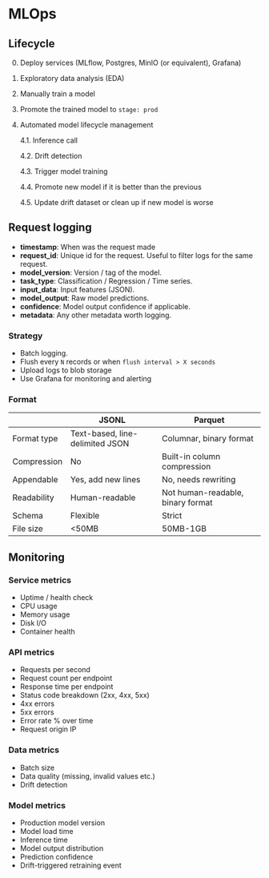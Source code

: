 # MLOps

## Lifecycle

0. Deploy services (MLflow, Postgres, MinIO (or equivalent), Grafana)

1. Exploratory data analysis (EDA)

2. Manually train a model

3. Promote the trained model to `stage: prod`

4. Automated model lifecycle management

    4.1. Inference call

    4.2. Drift detection

    4.3. Trigger model training

    4.4. Promote new model if it is better than the previous

    4.5. Update drift dataset or clean up if new model is worse

## Request logging

- **timestamp**: When was the request made
- **request_id**: Unique id for the request. Useful to filter logs for the same request.
- **model_version**: Version / tag of the model.
- **task_type**: Classification / Regression / Time series.
- **input_data**: Input features (JSON).
- **model_output**: Raw model predictions.
- **confidence**: Model output confidence if applicable.
- **metadata**: Any other metadata worth logging.

### Strategy

- Batch logging.
- Flush every `N` records or when `flush interval > X seconds`
- Upload logs to blob storage
- Use Grafana for monitoring and alerting

### Format

|   | JSONL | Parquet |
|---|---|---|
| Format type | Text-based, line-delimited JSON | Columnar, binary format |
| Compression | No | Built-in column compression |
| Appendable | Yes, add new lines | No, needs rewriting |
| Readability | Human-readable | Not human-readable, binary format |
| Schema | Flexible | Strict |
| File size | <50MB | 50MB-1GB |

## Monitoring

### Service metrics
- Uptime / health check
- CPU usage
- Memory usage
- Disk I/O
- Container health

### API metrics
- Requests per second
- Request count per endpoint
- Response time per endpoint
- Status code breakdown (2xx, 4xx, 5xx)
- 4xx errors
- 5xx errors
- Error rate % over time
- Request origin IP

### Data metrics
- Batch size
- Data quality (missing, invalid values etc.)
- Drift detection

### Model metrics
- Production model version
- Model load time
- Inference time
- Model output distribution
- Prediction confidence
- Drift-triggered retraining event